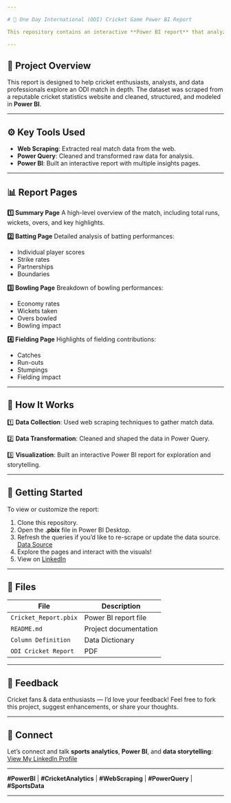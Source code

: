 ```yaml
---

# 🏏 One Day International (ODI) Cricket Game Power BI Report

This repository contains an interactive **Power BI report** that analyzes a One Day International (ODI) cricket match using data collected via **web scraping** and transformed with **Power Query**.

---
```


## 📌 **Project Overview**

This report is designed to help cricket enthusiasts, analysts, and data professionals explore an ODI match in depth. The dataset was scraped from a reputable cricket statistics website and cleaned, structured, and modeled in **Power BI**.

---

## ⚙️ **Key Tools Used**

* **Web Scraping**: Extracted real match data from the web.
* **Power Query**: Cleaned and transformed raw data for analysis.
* **Power BI**: Built an interactive report with multiple insights pages.

---

## 📊 **Report Pages**

**1️⃣ Summary Page**
A high-level overview of the match, including total runs, wickets, overs, and key highlights.

**2️⃣ Batting Page**
Detailed analysis of batting performances:

* Individual player scores
* Strike rates
* Partnerships
* Boundaries

**3️⃣ Bowling Page**
Breakdown of bowling performances:

* Economy rates
* Wickets taken
* Overs bowled
* Bowling impact

**4️⃣ Fielding Page**
Highlights of fielding contributions:

* Catches
* Run-outs
* Stumpings
* Fielding impact

---

## 🧩 **How It Works**

1️⃣ **Data Collection**: Used web scraping techniques to gather match data.

2️⃣ **Data Transformation**: Cleaned and shaped the data in Power Query.

3️⃣ **Visualization**: Built an interactive Power BI report for exploration and storytelling.

---

## 🚀 **Getting Started**

To view or customize the report:

1. Clone this repository.
2. Open the **.pbix** file in Power BI Desktop.
3. Refresh the queries if you’d like to re-scrape or update the data source. [Data Source](https://stats.espncricinfo.com/ci/engine/stats/index.html)
4. Explore the pages and interact with the visuals!
5. View on [LinkedIn](https://www.linkedin.com/in/emmanuel-idowu-analyst/)

---

## 📂 **Files**

| File                      | Description           |
| ------------------------- | --------------------- |
| `Cricket_Report.pbix` | Power BI report file  |
| `README.md`               | Project documentation |
| `Column Definition`               |Data Dictionary |
| `ODI Cricket Report`               | PDF |

---

## 🙌 **Feedback**

Cricket fans & data enthusiasts — I’d love your feedback!
Feel free to fork this project, suggest enhancements, or share your thoughts.

---

## 📢 **Connect**

Let’s connect and talk **sports analytics**, **Power BI**, and **data storytelling**:
[View My LinkedIn Profile](https://www.linkedin.com/in/emmanuel-idowu-analyst/)

---

**#PowerBI** | **#CricketAnalytics** | **#WebScraping** | **#PowerQuery** | **#SportsData**

---
